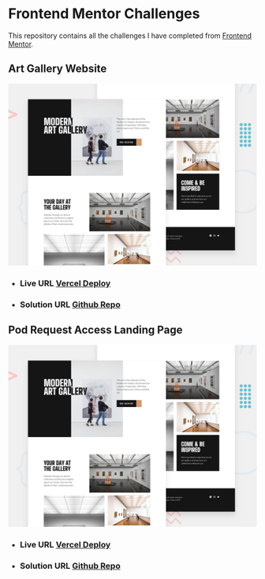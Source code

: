 # Frontend Mentor Challenges

This repository contains all the challenges I have completed from [Frontend Mentor](https://www.frontendmentor.io/profile/Juanescacha).

## Art Gallery Website

![](./Art%20Gallery%20Website/screenshots/preview.jpg)

-   ### Live URL [Vercel Deploy](https://fem-art-gallery-website-juanescacha.vercel.app/)

-   ### Solution URL [Github Repo](https://github.com/Juanescacha/Frontend-Mentor/tree/main/Art%20Gallery%20Website)

## Pod Request Access Landing Page

![](./Art%20Gallery%20Website/screenshots/preview.jpg)

-   ### Live URL [Vercel Deploy](https://fem-pod-request-access-landing-page-juanescacha.vercel.app/)

-   ### Solution URL [Github Repo](https://github.com/Juanescacha/Frontend-Mentor/tree/main/Pod%20request%20access%20landing%20page)
